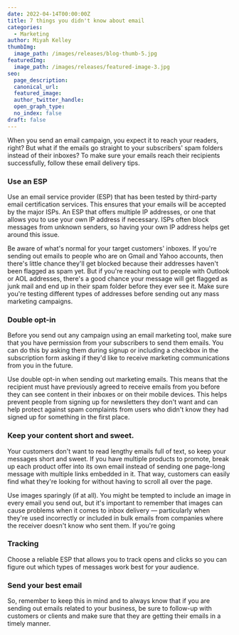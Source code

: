 ```yaml
---
date: 2022-04-14T00:00:00Z
title: 7 things you didn't know about email
categories:
  - Marketing
author: Miyah Kelley
thumbImg:
  image_path: /images/releases/blog-thumb-5.jpg
featuredImg:
  image_path: /images/releases/featured-image-3.jpg
seo:
  page_description: 
  canonical_url: 
  featured_image: 
  author_twitter_handle: 
  open_graph_type:
  no_index: false
draft: false
---
```

When you send an email campaign, you expect it to reach your readers, right? But what if the emails go straight to your subscribers' spam folders instead of their inboxes? To make sure your emails reach their recipients successfully, follow these email delivery tips.

### Use an ESP

Use an email service provider (ESP) that has been tested by third-party email certification services. This ensures that your emails will be accepted by the major ISPs. An ESP that offers multiple IP addresses, or one that allows you to use your own IP address if necessary. ISPs often block messages from unknown senders, so having your own IP address helps get around this issue.

Be aware of what's normal for your target customers' inboxes. If you're sending out emails to people who are on Gmail and Yahoo accounts, then there's little chance they'll get blocked because their addresses haven't been flagged as spam yet. But if you're reaching out to people with Outlook or AOL addresses, there's a good chance your message will get flagged as junk mail and end up in their spam folder before they ever see it. Make sure you're testing different types of addresses before sending out any mass marketing campaigns.

### Double opt-in

Before you send out any campaign using an email marketing tool, make sure that you have permission from your subscribers to send them emails. You can do this by asking them during signup or including a checkbox in the subscription form asking if they'd like to receive marketing communications from you in the future.

Use double opt-in when sending out marketing emails. This means that the recipient must have previously agreed to receive emails from you before they can see content in their inboxes or on their mobile devices. This helps prevent people from signing up for newsletters they don't want and can help protect against spam complaints from users who didn't know they had signed up for something in the first place.

### Keep your content short and sweet.

Your customers don't want to read lengthy emails full of text, so keep your messages short and sweet. If you have multiple products to promote, break up each product offer into its own email instead of sending one page-long message with multiple links embedded in it. That way, customers can easily find what they're looking for without having to scroll all over the page.

Use images sparingly (if at all). You might be tempted to include an image in every email you send out, but it's important to remember that images can cause problems when it comes to inbox delivery — particularly when they're used incorrectly or included in bulk emails from companies where the receiver doesn't know who sent them. If you're going

### Tracking

Choose a reliable ESP that allows you to track opens and clicks so you can figure out which types of messages work best for your audience.

### Send your best email

So, remember to keep this in mind and to always know that if you are sending out emails related to your business, be sure to follow-up with customers or clients and make sure that they are getting their emails in a timely manner.